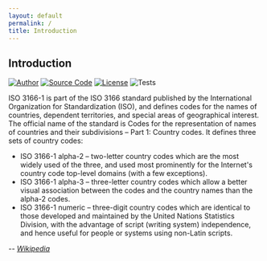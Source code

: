 ```yaml
---
layout: default
permalink: /
title: Introduction
---
```


## Introduction

[![Author](//img.shields.io/badge/author-@rob_bast-blue.svg?style=flat-square)](https://twitter.com/rob_bast)
[![Source Code](//img.shields.io/badge/source-thephpleague/iso3166-blue.svg?style=flat-square)](https://github.com/thephpleague/iso3166)
[![License](//img.shields.io/packagist/l/league/iso3166.svg?style=flat-square)](https://packagist.org/packages/league/iso3166)
![Tests](https://github.com/thephpleague/iso3166/workflows/Tests/badge.svg)

ISO 3166-1 is part of the ISO 3166 standard published by the International Organization for Standardization (ISO), and defines codes for the names of countries, dependent territories, and special areas of geographical interest. The official name of the standard is Codes for the representation of names of countries and their subdivisions – Part 1: Country codes. It defines three sets of country codes:

* ISO 3166-1 alpha-2 – two-letter country codes which are the most widely used of the three, and used most prominently for the Internet's country code top-level domains (with a few exceptions).
* ISO 3166-1 alpha-3 – three-letter country codes which allow a better visual association between the codes and the country names than the alpha-2 codes.
* ISO 3166-1 numeric – three-digit country codes which are identical to those developed and maintained by the United Nations Statistics Division, with the advantage of script (writing system) independence, and hence useful for people or systems using non-Latin scripts.

*-- [Wikipedia](https://en.wikipedia.org/wiki/ISO_3166-1)*

